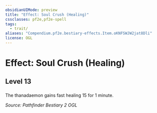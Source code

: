```yaml
---
obsidianUIMode: preview
title: "Effect: Soul Crush (Healing)"
cssclasses: pf2e,pf2e-spell
tags:
  - trait/
aliases: "Compendium.pf2e.bestiary-effects.Item.oKNFSWJW2jat8Dli"
license: OGL
---
```

# Effect: Soul Crush (Healing)
## Level 13
### 






The thanadaemon gains fast healing 15 for 1 minute.

*Source: Pathfinder Bestiary 2*
*OGL*